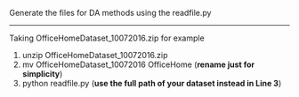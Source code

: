 Generate the files for DA methods using the readfile.py

----------------------------------------------------------------------------------

Taking OfficeHomeDataset_10072016.zip for example

1. unzip OfficeHomeDataset_10072016.zip
2. mv OfficeHomeDataset_10072016 OfficeHome (**rename just for simplicity**)
3. python readfile.py (**use the full path of your dataset instead in Line 3**)

